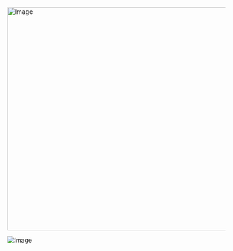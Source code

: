 <img width="706" height="515" alt="Image" src="https://github.com/user-attachments/assets/caafbc3a-1139-4db8-9724-4bc2d99415ba" />


![Image](https://github.com/user-attachments/assets/3a9ccd01-c65d-4f3f-869d-14edd7913838)


